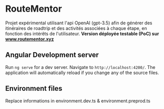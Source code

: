 # RouteMentor

Projet expérimental utilisant l'api OpenAI (gpt-3.5) afin de générer des itinéraires de roadtrip et des activités associées à chaque étape, en fonction des intérêts de l'utilisateur.
**Version déployée testable (PoC) sur www.routementor.xyz**

## Angular Development server

Run `ng serve` for a dev server. Navigate to `http://localhost:4200/`. The application will automatically reload if you change any of the source files.

## Environment files

Replace informations in environment.dev.ts & environment.preprod.ts
